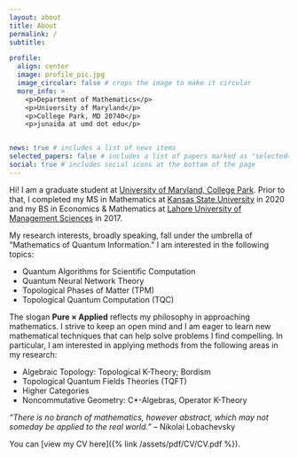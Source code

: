 ```yaml
---
layout: about
title: About
permalink: /
subtitle: 

profile:
  align: center
  image: profile_pic.jpg
  image_circular: false # crops the image to make it circular
  more_info: >
    <p>Department of Mathematics</p>
    <p>University of Maryland</p>
    <p>College Park, MD 20740</p>
    <p>junaida at umd dot edu</p>


news: true # includes a list of news items
selected_papers: false # includes a list of papers marked as "selected={true}"
social: true # includes social icons at the bottom of the page
---
```


Hi! I am a graduate student at [University of Maryland, College Park](https://www-math.umd.edu). Prior to that, I completed my MS in Mathematics at [Kansas State University](https://www.math.ksu.edu) in 2020 and my BS in Economics & Mathematics at [Lahore University of Management Sciences](https://lums.edu.pk) in 2017.

My research interests, broadly speaking, fall under the umbrella of "Mathematics of Quantum Information." I am interested in the following topics:

* Quantum Algorithms for Scientific Computation
* Quantum Neural Network Theory
* Topological Phases of Matter (TPM)
* Topological Quantum Computation (TQC)

The slogan **Pure × Applied** reflects my philosophy in approaching mathematics. I strive to keep an open mind and I am eager to learn new mathematical techniques that can help solve problems I find compelling. In particular, I am interested in applying methods from the following areas in my research:
  
  * Algebraic Topology: Topological K-Theory; Bordism
  * Topological Quantum Fields Theories (TQFT)
  * Higher Categories
  * Noncommutative Geometry: C*-Algebras, Operator K-Theory
  
  *“There is no branch of mathematics, however abstract, which may not someday be applied to the real world.”* – Nikolai Lobachevsky
  
  You can [view my CV here]({% link /assets/pdf/CV/CV.pdf %}).